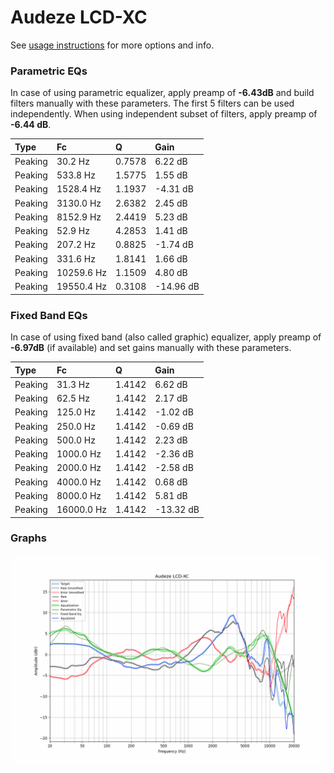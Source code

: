 # Audeze LCD-XC
See [usage instructions](https://github.com/jaakkopasanen/AutoEq#usage) for more options and info.

### Parametric EQs
In case of using parametric equalizer, apply preamp of **-6.43dB** and build filters manually
with these parameters. The first 5 filters can be used independently.
When using independent subset of filters, apply preamp of **-6.44 dB**.

| Type    | Fc         |      Q | Gain      |
|:--------|:-----------|:-------|:----------|
| Peaking | 30.2 Hz    | 0.7578 | 6.22 dB   |
| Peaking | 533.8 Hz   | 1.5775 | 1.55 dB   |
| Peaking | 1528.4 Hz  | 1.1937 | -4.31 dB  |
| Peaking | 3130.0 Hz  | 2.6382 | 2.45 dB   |
| Peaking | 8152.9 Hz  | 2.4419 | 5.23 dB   |
| Peaking | 52.9 Hz    | 4.2853 | 1.41 dB   |
| Peaking | 207.2 Hz   | 0.8825 | -1.74 dB  |
| Peaking | 331.6 Hz   | 1.8141 | 1.66 dB   |
| Peaking | 10259.6 Hz | 1.1509 | 4.80 dB   |
| Peaking | 19550.4 Hz | 0.3108 | -14.96 dB |

### Fixed Band EQs
In case of using fixed band (also called graphic) equalizer, apply preamp of **-6.97dB**
(if available) and set gains manually with these parameters.

| Type    | Fc         |      Q | Gain      |
|:--------|:-----------|:-------|:----------|
| Peaking | 31.3 Hz    | 1.4142 | 6.62 dB   |
| Peaking | 62.5 Hz    | 1.4142 | 2.17 dB   |
| Peaking | 125.0 Hz   | 1.4142 | -1.02 dB  |
| Peaking | 250.0 Hz   | 1.4142 | -0.69 dB  |
| Peaking | 500.0 Hz   | 1.4142 | 2.23 dB   |
| Peaking | 1000.0 Hz  | 1.4142 | -2.36 dB  |
| Peaking | 2000.0 Hz  | 1.4142 | -2.58 dB  |
| Peaking | 4000.0 Hz  | 1.4142 | 0.68 dB   |
| Peaking | 8000.0 Hz  | 1.4142 | 5.81 dB   |
| Peaking | 16000.0 Hz | 1.4142 | -13.32 dB |

### Graphs
![](./Audeze%20LCD-XC.png)